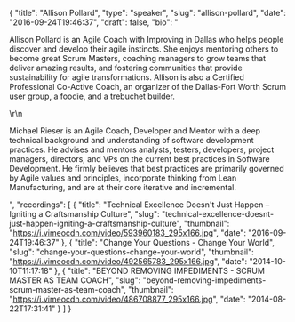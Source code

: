 {
  "title": "Allison Pollard",
  "type": "speaker",
  "slug": "allison-pollard",
  "date": "2016-09-24T19:46:37",
  "draft": false,
  "bio": "<p>Allison Pollard is an Agile Coach with Improving in Dallas who helps people discover and develop their agile instincts. She enjoys mentoring others to become great Scrum Masters, coaching managers to grow teams that deliver amazing results, and fostering communities that provide sustainability for agile transformations. Allison is also a Certified Professional Co-Active Coach, an organizer of the Dallas-Fort Worth Scrum user group, a foodie, and a trebuchet builder.</p>\r\n<p>Michael Rieser is an Agile Coach, Developer and Mentor with a deep technical background and understanding of software development practices. He advises and mentors analysts, testers, developers, project managers, directors, and VPs on the current best practices in Software Development. He firmly believes that best practices are primarily governed by Agile values and principles, incorporate thinking from Lean Manufacturing, and are at their core iterative and incremental.</p>",
  "recordings": [
    {
      "title": "Technical Excellence Doesn't Just Happen – Igniting a Craftsmanship Culture",
      "slug": "technical-excellence-doesnt-just-happen-igniting-a-craftsmanship-culture",
      "thumbnail": "https://i.vimeocdn.com/video/593960183_295x166.jpg",
      "date": "2016-09-24T19:46:37"
    },
    {
      "title": "Change Your Questions - Change Your World",
      "slug": "change-your-questions-change-your-world",
      "thumbnail": "https://i.vimeocdn.com/video/492565783_295x166.jpg",
      "date": "2014-10-10T11:17:18"
    },
    {
      "title": "BEYOND REMOVING IMPEDIMENTS - SCRUM MASTER AS TEAM COACH",
      "slug": "beyond-removing-impediments-scrum-master-as-team-coach",
      "thumbnail": "https://i.vimeocdn.com/video/486708877_295x166.jpg",
      "date": "2014-08-22T17:31:41"
    }
  ]
}